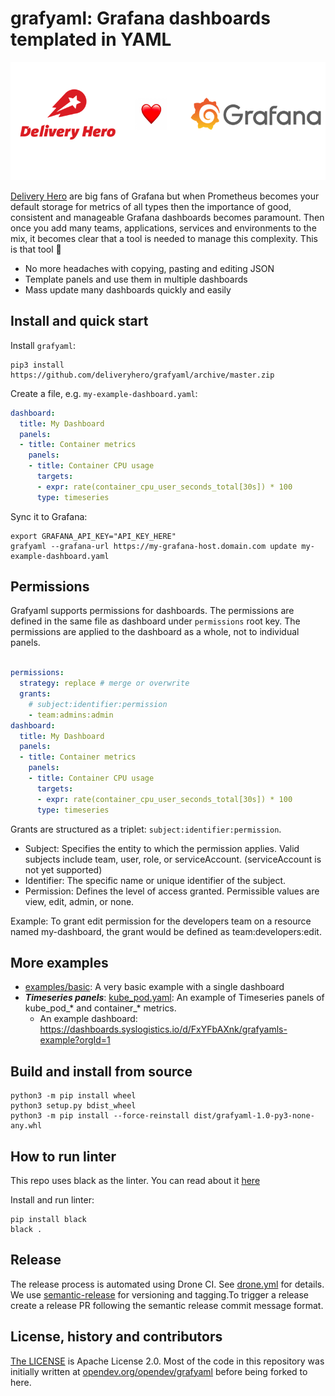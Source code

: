 # grafyaml: Grafana dashboards templated in YAML

[![Delivery Hero ❤️ Grafana](img/banner.png)](#)

[Delivery Hero](https://www.deliveryhero.com/) are big fans of Grafana but when Prometheus becomes your default storage for metrics of all types then the importance of good, consistent and manageable Grafana dashboards becomes paramount. Then once you add many teams, applications, services and environments to the mix, it becomes clear that a tool is needed to manage this complexity. This is that tool 🎉

- No more headaches with copying, pasting and editing JSON
- Template panels and use them in multiple dashboards
- Mass update many dashboards quickly and easily

## Install and quick start

Install `grafyaml`:

```console
pip3 install https://github.com/deliveryhero/grafyaml/archive/master.zip
```

Create a file, e.g. `my-example-dashboard.yaml`:

```yaml
dashboard:
  title: My Dashboard
  panels:
  - title: Container metrics
    panels:
    - title: Container CPU usage
      targets:
      - expr: rate(container_cpu_user_seconds_total[30s]) * 100
      type: timeseries
```

Sync it to Grafana:

```console
export GRAFANA_API_KEY="API_KEY_HERE"
grafyaml --grafana-url https://my-grafana-host.domain.com update my-example-dashboard.yaml
```

## Permissions

Grafyaml supports permissions for dashboards. The permissions are defined in the same file as dashboard under `permissions` root key. The permissions are applied to the dashboard as a whole, not to individual panels.

```yaml

permissions:
  strategy: replace # merge or overwrite
  grants:
    # subject:identifier:permission
    - team:admins:admin
dashboard:
  title: My Dashboard
  panels:
  - title: Container metrics
    panels:
    - title: Container CPU usage
      targets:
      - expr: rate(container_cpu_user_seconds_total[30s]) * 100
      type: timeseries
```

Grants are structured as a triplet: `subject:identifier:permission`.

- Subject: Specifies the entity to which the permission applies. Valid subjects include team, user, role, or serviceAccount. (serviceAccount is not yet supported)
- Identifier: The specific name or unique identifier of the subject.
- Permission: Defines the level of access granted. Permissible values are view, edit, admin, or none.

Example: To grant edit permission for the developers team on a resource named my-dashboard, the grant would be defined as team:developers:edit.

## More examples

- [examples/basic](examples/basic): A very basic example with a single dashboard
- **_Timeseries panels_**: [kube_pod.yaml](examples/advanced/templates/kube_pod.yaml): An example of Timeseries panels of kube_pod_* and container_* metrics.
  - An example dashboard: https://dashboards.syslogistics.io/d/FxYFbAXnk/grafyamls-example?orgId=1

## Build and install from source

```
python3 -m pip install wheel
python3 setup.py bdist_wheel
python3 -m pip install --force-reinstall dist/grafyaml-1.0-py3-none-any.whl
```

## How to run linter

This repo uses black as the linter. You can read about it [here](https://black.readthedocs.io/en/stable/getting_started.html)

Install and run linter:

```
pip install black
black .
```

## Release

The release process is automated using Drone CI. See [drone.yml](.drone.yml) for details. We use [semantic-release](https://github.com/semantic-release/semantic-release) for versioning and tagging.To trigger a release create a release PR following the semantic release commit message format.

## License, history and contributors

[The LICENSE](LICENSE) is Apache License 2.0. Most of the code in this repository was initially written at [opendev.org/opendev/grafyaml](https://opendev.org/opendev/grafyaml) before being forked to here.
